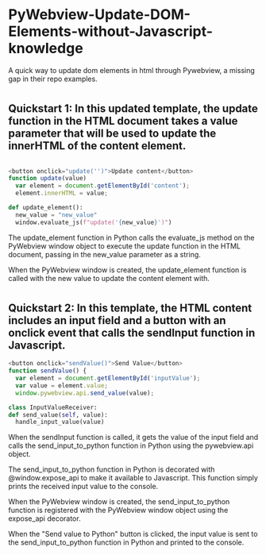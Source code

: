 # PyWebview-Update-DOM-Elements-without-Javascript-knowledge
A quick way to update dom elements in html through Pywebview, a missing gap in their repo examples. 

#
<h2>Quickstart 1: In this updated template, the update function in the HTML document takes a value parameter that will be used to update the innerHTML of the content element.</h2>

```javascript

<button onclick="update('')">Update content</button>
function update(value) 
  var element = document.getElementById('content');
  element.innerHTML = value;
```

```python
def update_element():
  new_value = "new_value"
  window.evaluate_js(f"update('{new_value}')")
```

The update_element function in Python calls the evaluate_js method on the PyWebview window object to execute the update function in the HTML document, passing in the new_value parameter as a string.

When the PyWebview window is created, the update_element function is called with the new value to update the content element with.

#
<h2>Quickstart 2: In this template, the HTML content includes an input field and a button with an onclick event that calls the sendInput function in Javascript.</h2>


```javascript 
<button onclick="sendValue()">Send Value</button>
function sendValue() {
  var element = document.getElementById('inputValue');
  var value = element.value;
  window.pywebview.api.send_value(value);
```


```python
class InputValueReceiver:
def send_value(self, value): 
  handle_input_value(value)
```

When the sendInput function is called, it gets the value of the input field and calls the send_input_to_python function in Python using the pywebview.api object.

The send_input_to_python function in Python is decorated with @window.expose_api to make it available to Javascript. This function simply prints the received input value to the console.

When the PyWebview window is created, the send_input_to_python function is registered with the PyWebview window object using the expose_api decorator.

When the "Send value to Python" button is clicked, the input value is sent to the send_input_to_python function in Python and printed to the console.




